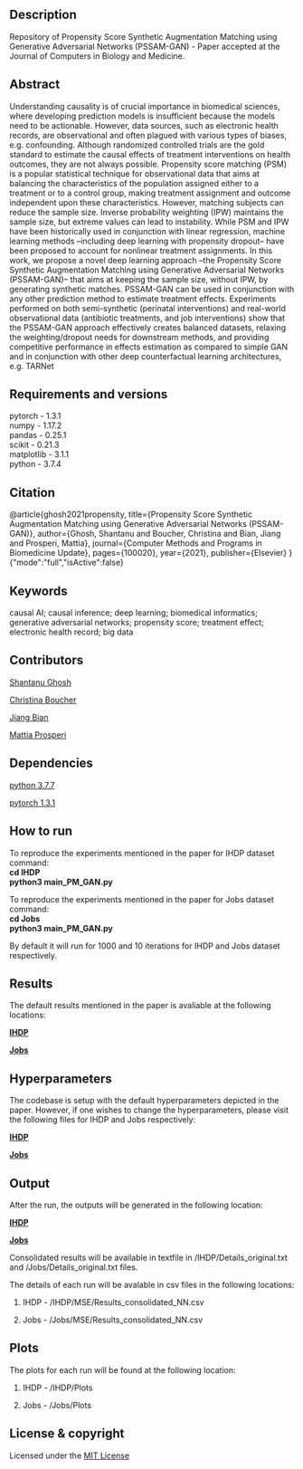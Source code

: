 ## Description
Repository of Propensity Score Synthetic Augmentation Matching using Generative Adversarial Networks (PSSAM-GAN) - Paper accepted at the Journal of Computers in Biology and Medicine.

## Abstract
Understanding causality is of crucial importance in biomedical sciences, where developing prediction models is insufficient because the models need to be actionable. However, data sources, such as electronic health records, are observational and often plagued with various types of biases, e.g. confounding. Although randomized controlled trials are the gold standard to estimate the causal effects of treatment interventions on health outcomes, they are not always possible. Propensity score matching (PSM) is a popular statistical technique for observational data that aims at balancing the characteristics of the population assigned either to a treatment or to a control group, making treatment assignment and outcome independent upon these characteristics. However, matching subjects can reduce the sample size. Inverse probability weighting (IPW) maintains the sample size, but extreme values can lead to instability. While PSM and IPW have been historically used in conjunction with linear regression, machine learning methods –including deep learning with propensity dropout– have been proposed to account for nonlinear treatment assignments. In this work, we propose a novel deep learning approach –the Propensity Score Synthetic Augmentation Matching using Generative Adversarial Networks (PSSAM-GAN)– that aims at keeping the sample size, without IPW, by generating synthetic matches. PSSAM-GAN can be used in conjunction with any other prediction method to estimate treatment effects. Experiments performed on both semi-synthetic (perinatal interventions) and real-world observational data (antibiotic treatments, and job interventions) show that the PSSAM-GAN approach effectively creates balanced datasets, relaxing the weighting/dropout needs for downstream methods, and providing competitive performance in effects estimation as compared to simple GAN and in conjunction with other deep counterfactual learning architectures, e.g. TARNet


## Requirements and versions
pytorch - 1.3.1 <br/>
numpy - 1.17.2 <br/>
pandas - 0.25.1 <br/>
scikit - 0.21.3 <br/>
matplotlib - 3.1.1 <br/>
python -  3.7.4 <br/>

## Citation
@article{ghosh2021propensity,
  title={Propensity Score Synthetic Augmentation Matching using Generative Adversarial Networks (PSSAM-GAN)},
  author={Ghosh, Shantanu and Boucher, Christina and Bian, Jiang and Prosperi, Mattia},
  journal={Computer Methods and Programs in Biomedicine Update},
  pages={100020},
  year={2021},
  publisher={Elsevier}
}
{"mode":"full","isActive":false}


## Keywords
causal AI; causal inference; deep learning; biomedical informatics; generative
adversarial networks; propensity score; treatment effect; electronic health record; big
data

## Contributors
[Shantanu Ghosh](https://www.linkedin.com/in/shantanu-ghosh-b369783a/)

[Christina Boucher](https://christinaboucher.com/)

[Jiang Bian](http://jiangbian.me/)

[Mattia Prosperi](https://epidemiology.phhp.ufl.edu/profile/prosperi-mattia/)

## Dependencies
[python 3.7.7](https://www.python.org/downloads/release/python-374/)

[pytorch 1.3.1](https://pytorch.org/get-started/previous-versions/)


## How to run
To reproduce the experiments mentioned in the paper for IHDP dataset
command: <br/>
<b>
  cd IHDP <br/>
  python3 main_PM_GAN.py
</b>

To reproduce the experiments mentioned in the paper for Jobs dataset
command:<br/>
<b>
  cd Jobs <br/>
  python3 main_PM_GAN.py
</b>

By default it will run for 1000 and 10 iterations for IHDP and Jobs dataset respectively.

## Results
The default results mentioned in the paper is avaliable at the following locations:

<b> [IHDP](https://github.com/Shantanu48114860/PSSAM-GAN/tree/master/Stats/IHDP_Random/1000_iter) </b> 

<b> [Jobs](https://github.com/Shantanu48114860/PSSAM-GAN/tree/master/Stats/Jobs/--%3E%3EBest!!90_val__80-20_split_Early_stopping_Tarnet_elu_GAN_10000)</b>

## Hyperparameters
The codebase is setup with the default hyperparameters depicted in the paper. However, if one wishes to change the hyperparameters, please visit the following files for IHDP and Jobs respectively:

<b> [IHDP](https://github.com/Shantanu48114860/PSSAM-GAN/blob/master/IHDP/Constants.py) </b> 

<b> [Jobs](https://github.com/Shantanu48114860/PSSAM-GAN/blob/master/Jobs/Constants.py)</b>

## Output
After the run, the outputs will be generated in the following location:

<b>[IHDP](https://github.com/Shantanu48114860/PSSAM-GAN/tree/master/IHDP/MSE) </b>

<b>[Jobs](https://github.com/Shantanu48114860/PSSAM-GAN/tree/master/Jobs/MSE) </b>

Consolidated results will be available in textfile in /IHDP/Details_original.txt and /Jobs/Details_original.txt files.

The details of each run will be avalable in csv files in the following locations:

1) IHDP - /IHDP/MSE/Results_consolidated_NN.csv

2) Jobs - /Jobs/MSE/Results_consolidated_NN.csv

## Plots
The plots for each run will be found at the following location:

1) IHDP - /IHDP/Plots

2) Jobs - /Jobs/Plots

## License & copyright

Licensed under the [MIT License](LICENSE)
